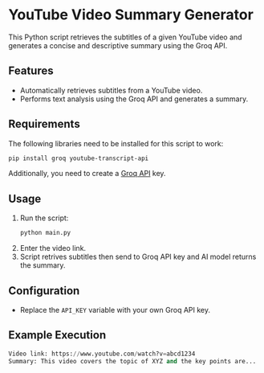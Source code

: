# YouTube Video Summary Generator

This Python script retrieves the subtitles of a given YouTube video and generates a concise and descriptive summary using the Groq API.

## Features
- Automatically retrieves subtitles from a YouTube video.
- Performs text analysis using the Groq API and generates a summary.

## Requirements
The following libraries need to be installed for this script to work:

```sh
pip install groq youtube-transcript-api
```

Additionally, you need to create a [Groq API](https://console.groq.com/keys) key.

## Usage
1. Run the script:
   ```python
   python main.py
   ```
2. Enter the video link.
3. Script retrives subtitles then send to Groq API key and AI model returns the summary.

## Configuration
- Replace the `API_KEY` variable with your own Groq API key.

## Example Execution
```python
Video link: https://www.youtube.com/watch?v=abcd1234
Summary: This video covers the topic of XYZ and the key points are...
```

